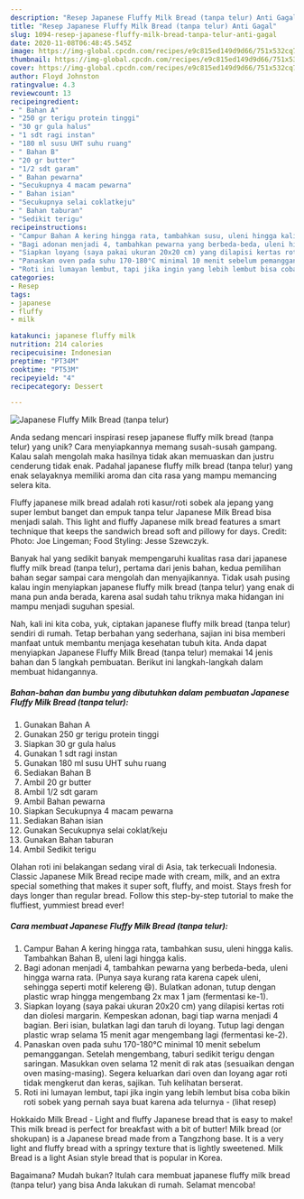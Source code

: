 ```yaml
---
description: "Resep Japanese Fluffy Milk Bread (tanpa telur) Anti Gagal"
title: "Resep Japanese Fluffy Milk Bread (tanpa telur) Anti Gagal"
slug: 1094-resep-japanese-fluffy-milk-bread-tanpa-telur-anti-gagal
date: 2020-11-08T06:48:45.545Z
image: https://img-global.cpcdn.com/recipes/e9c815ed149d9d66/751x532cq70/japanese-fluffy-milk-bread-tanpa-telur-foto-resep-utama.jpg
thumbnail: https://img-global.cpcdn.com/recipes/e9c815ed149d9d66/751x532cq70/japanese-fluffy-milk-bread-tanpa-telur-foto-resep-utama.jpg
cover: https://img-global.cpcdn.com/recipes/e9c815ed149d9d66/751x532cq70/japanese-fluffy-milk-bread-tanpa-telur-foto-resep-utama.jpg
author: Floyd Johnston
ratingvalue: 4.3
reviewcount: 13
recipeingredient:
- " Bahan A"
- "250 gr terigu protein tinggi"
- "30 gr gula halus"
- "1 sdt ragi instan"
- "180 ml susu UHT suhu ruang"
- " Bahan B"
- "20 gr butter"
- "1/2 sdt garam"
- " Bahan pewarna"
- "Secukupnya 4 macam pewarna"
- " Bahan isian"
- "Secukupnya selai coklatkeju"
- " Bahan taburan"
- "Sedikit terigu"
recipeinstructions:
- "Campur Bahan A kering hingga rata, tambahkan susu, uleni hingga kalis. Tambahkan Bahan B, uleni lagi hingga kalis."
- "Bagi adonan menjadi 4, tambahkan pewarna yang berbeda-beda, uleni hingga warna rata. (Punya saya kurang rata karena capek uleni, sehingga seperti motif kelereng 😄). Bulatkan adonan, tutup dengan plastic wrap hingga mengembang 2x max 1 jam (fermentasi ke-1)."
- "Siapkan loyang (saya pakai ukuran 20x20 cm) yang dilapisi kertas roti dan diolesi margarin. Kempeskan adonan, bagi tiap warna menjadi 4 bagian. Beri isian, bulatkan lagi dan taruh di loyang. Tutup lagi dengan plastic wrap selama 15 menit agar mengembang lagi (fermentasi ke-2)."
- "Panaskan oven pada suhu 170-180°C minimal 10 menit sebelum pemanggangan. Setelah mengembang, taburi sedikit terigu dengan saringan. Masukkan oven selama 12 menit di rak atas (sesuaikan dengan oven masing-masing). Segera keluarkan dari oven dan loyang agar roti tidak mengkerut dan keras, sajikan. Tuh kelihatan berserat."
- "Roti ini lumayan lembut, tapi jika ingin yang lebih lembut bisa coba bikin roti sobek yang pernah saya buat karena ada telurnya             (lihat resep)"
categories:
- Resep
tags:
- japanese
- fluffy
- milk

katakunci: japanese fluffy milk 
nutrition: 214 calories
recipecuisine: Indonesian
preptime: "PT34M"
cooktime: "PT53M"
recipeyield: "4"
recipecategory: Dessert

---
```



![Japanese Fluffy Milk Bread (tanpa telur)](https://img-global.cpcdn.com/recipes/e9c815ed149d9d66/751x532cq70/japanese-fluffy-milk-bread-tanpa-telur-foto-resep-utama.jpg)

Anda sedang mencari inspirasi resep japanese fluffy milk bread (tanpa telur) yang unik? Cara menyiapkannya memang susah-susah gampang. Kalau salah mengolah maka hasilnya tidak akan memuaskan dan justru cenderung tidak enak. Padahal japanese fluffy milk bread (tanpa telur) yang enak selayaknya memiliki aroma dan cita rasa yang mampu memancing selera kita.

Fluffy japanese milk bread adalah roti kasur/roti sobek ala jepang yang super lembut banget dan empuk tanpa telur Japanese Milk Bread bisa menjadi salah. This light and fluffy Japanese milk bread features a smart technique that keeps the sandwich bread soft and pillowy for days. Credit: Photo: Joe Lingeman; Food Styling: Jesse Szewczyk.

Banyak hal yang sedikit banyak mempengaruhi kualitas rasa dari japanese fluffy milk bread (tanpa telur), pertama dari jenis bahan, kedua pemilihan bahan segar sampai cara mengolah dan menyajikannya. Tidak usah pusing kalau ingin menyiapkan japanese fluffy milk bread (tanpa telur) yang enak di mana pun anda berada, karena asal sudah tahu triknya maka hidangan ini mampu menjadi suguhan spesial.


Nah, kali ini kita coba, yuk, ciptakan japanese fluffy milk bread (tanpa telur) sendiri di rumah. Tetap berbahan yang sederhana, sajian ini bisa memberi manfaat untuk membantu menjaga kesehatan tubuh kita. Anda dapat menyiapkan Japanese Fluffy Milk Bread (tanpa telur) memakai 14 jenis bahan dan 5 langkah pembuatan. Berikut ini langkah-langkah dalam membuat hidangannya.

<!--inarticleads1-->

##### Bahan-bahan dan bumbu yang dibutuhkan dalam pembuatan Japanese Fluffy Milk Bread (tanpa telur):

1. Gunakan  Bahan A
1. Gunakan 250 gr terigu protein tinggi
1. Siapkan 30 gr gula halus
1. Gunakan 1 sdt ragi instan
1. Gunakan 180 ml susu UHT suhu ruang
1. Sediakan  Bahan B
1. Ambil 20 gr butter
1. Ambil 1/2 sdt garam
1. Ambil  Bahan pewarna
1. Siapkan Secukupnya 4 macam pewarna
1. Sediakan  Bahan isian
1. Gunakan Secukupnya selai coklat/keju
1. Gunakan  Bahan taburan
1. Ambil Sedikit terigu


Olahan roti ini belakangan sedang viral di Asia, tak terkecuali Indonesia. Classic Japanese Milk Bread recipe made with cream, milk, and an extra special something that makes it super soft, fluffy, and moist. Stays fresh for days longer than regular bread. Follow this step-by-step tutorial to make the fluffiest, yummiest bread ever! 

<!--inarticleads2-->

##### Cara membuat Japanese Fluffy Milk Bread (tanpa telur):

1. Campur Bahan A kering hingga rata, tambahkan susu, uleni hingga kalis. Tambahkan Bahan B, uleni lagi hingga kalis.
1. Bagi adonan menjadi 4, tambahkan pewarna yang berbeda-beda, uleni hingga warna rata. (Punya saya kurang rata karena capek uleni, sehingga seperti motif kelereng 😄). Bulatkan adonan, tutup dengan plastic wrap hingga mengembang 2x max 1 jam (fermentasi ke-1).
1. Siapkan loyang (saya pakai ukuran 20x20 cm) yang dilapisi kertas roti dan diolesi margarin. Kempeskan adonan, bagi tiap warna menjadi 4 bagian. Beri isian, bulatkan lagi dan taruh di loyang. Tutup lagi dengan plastic wrap selama 15 menit agar mengembang lagi (fermentasi ke-2).
1. Panaskan oven pada suhu 170-180°C minimal 10 menit sebelum pemanggangan. Setelah mengembang, taburi sedikit terigu dengan saringan. Masukkan oven selama 12 menit di rak atas (sesuaikan dengan oven masing-masing). Segera keluarkan dari oven dan loyang agar roti tidak mengkerut dan keras, sajikan. Tuh kelihatan berserat.
1. Roti ini lumayan lembut, tapi jika ingin yang lebih lembut bisa coba bikin roti sobek yang pernah saya buat karena ada telurnya -             (lihat resep)


Hokkaido Milk Bread - Light and fluffy Japanese bread that is easy to make! This milk bread is perfect for breakfast with a bit of butter! Milk bread (or shokupan) is a Japanese bread made from a Tangzhong base. It is a very light and fluffy bread with a springy texture that is lightly sweetened. Milk Bread is a light Asian style bread that is popular in Korea. 

Bagaimana? Mudah bukan? Itulah cara membuat japanese fluffy milk bread (tanpa telur) yang bisa Anda lakukan di rumah. Selamat mencoba!
